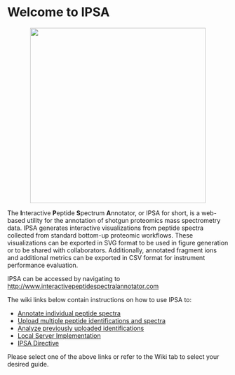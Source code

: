 # Welcome to IPSA
<p align="center">
    <img src="https://github.com/dbrademan/IPSA-dev/blob/master/Peptide%20Annotator/support/Wiki%20Images/GREETINGS.png" height="400" >
</p>

The **I**&#8203;nteractive **P**&#8203;eptide **S**&#8203;pectrum **A**&#8203;nnotator, or IPSA for short, is a web-based utility for the annotation of shotgun proteomics mass spectrometry data. IPSA generates interactive visualizations from peptide spectra collected from standard bottom-up proteomic workflows. These visualizations can be exported in SVG format to be used in figure generation or to be shared with collaborators. Additionally, annotated fragment ions and additional metrics can be exported in CSV format for instrument performance evaluation.

IPSA can be accessed by navigating to http://www.interactivepeptidespectralannotator.com

The wiki links below contain instructions on how to use IPSA to:
* [Annotate individual peptide spectra](https://github.com/coongroup/IPSA/wiki/Single-Spectrum-Annotation)
* [Upload multiple peptide identifications and spectra](https://github.com/coongroup/IPSA/wiki/Data-Upload)
* [Analyze previously uploaded identifications](https://github.com/coongroup/IPSA/wiki/Analyze-Uploaded-Identifications)
* [Local Server Implementation](https://github.com/coongroup/IPSA/wiki/Private-Hosting)
* [IPSA Directive](https://github.com/coongroup/IPSA/wiki/IPSA-Directive)

Please select one of the above links or refer to the Wiki tab to select your desired guide.
